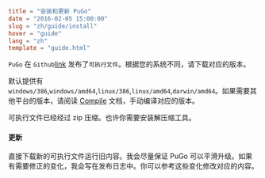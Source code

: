 ```toml
title = "安装和更新 PuGo"
date = "2016-02-05 15:00:00"
slug = "zh/guide/install"
hover = "guide"
lang = "zh"
template = "guide.html"
```

`PuGo` 在 `Github`[link](https://github.com/kdf5000/pugo/releases) 发布了`可执行文件`。根据您的系统不同，请下载对应的版本。

默认提供有 `windows/386`,`windows/amd64`,`linux/386`,`linux/amd64`,`darwin/amd64`。如果需要其他平台的版本，请阅读 [Compile](/zh/docs/dl-compile.html) 文档，手动编译对应的版本。

可执行文件已经经过 zip 压缩。也许你需要安装解压缩工具。

#### 更新

直接下载新的可执行文件运行旧内容。我会尽量保证 PuGo 可以平滑升级。如果有需要修正的变化，我会写在发布日志中。你可以参考这些变化修改对应的内容。